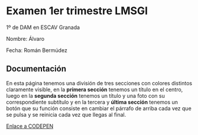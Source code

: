 # Examen 1er trimestre LMSGI

1º de DAM en ESCAV Granada

Nombre: Álvaro

Fecha: Román Bermúdez

## Documentación

En esta página tenemos una división de tres secciones con colores distintos claramente visible, en la **primera sección** tenemos un título en el centro, luego en la **segunda sección** tenemos un título y una foto con su correspondiente subtítulo y en la tercera y **última sección** tenemos un botón que su función consiste en cambiar el párrafo de arriba cada vez que se pulsa y se reinicia cada vez que llegas al final.

[Enlace a CODEPEN](https://codepen.io/17alma41/pen/abMoeyV)